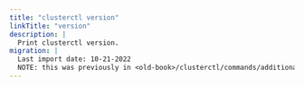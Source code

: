 ```yaml
---
title: "clusterctl version"
linkTitle: "version"
description: |
  Print clusterctl version.
migration: |
  Last import date: 10-21-2022
  NOTE: this was previously in <old-book>/clusterctl/commands/additional-commands; we are not adding an alias because the old page alias already exists in _index.md
---
```

